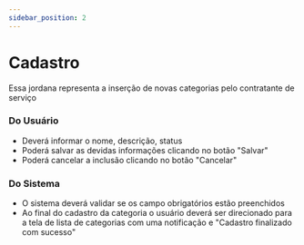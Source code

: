 ```yaml
---
sidebar_position: 2
---
```


# Cadastro

Essa jordana representa a inserção de novas categorias pelo contratante de serviço

### Do Usuário
- Deverá informar o nome, descrição, status
- Poderá salvar as devidas informações clicando no botão "Salvar"
- Poderá cancelar a inclusão clicando no botão "Cancelar"

### Do Sistema
- O sistema deverá validar se os campo obrigatórios estão preenchidos
- Ao final do cadastro da categoria o usuário deverá ser direcionado para a tela de lista de categorias com uma notificação e "Cadastro finalizado com sucesso"